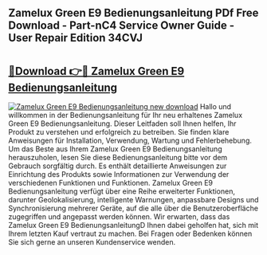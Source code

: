 ## Zamelux Green E9 Bedienungsanleitung PDf Free Download - Part-nC4 Service Owner Guide - User Repair Edition 34CVJ

# <h2><a href="http://df2h4e.blite.top/?on=Zamelux+Green+E9+Bedienungsanleitung">🔗Download 👉🔴 Zamelux Green E9 Bedienungsanleitung</a></h2>

[![Zamelux Green E9 Bedienungsanleitung new download](https://i.imgur.com/lujVjoI.png)](http://df2h4e.blite.top/?on=Zamelux+Green+E9+Bedienungsanleitung)
Hallo und willkommen in der Bedienungsanleitung für Ihr neu erhaltenes Zamelux Green E9 Bedienungsanleitung. Dieser Leitfaden soll Ihnen helfen, Ihr Produkt zu verstehen und erfolgreich zu betreiben. Sie finden klare Anweisungen für Installation, Verwendung, Wartung und Fehlerbehebung. Um das Beste aus Ihrem Zamelux Green E9 Bedienungsanleitung herauszuholen, lesen Sie diese Bedienungsanleitung bitte vor dem Gebrauch sorgfältig durch. Es enthält detaillierte Anweisungen zur Einrichtung des Produkts sowie Informationen zur Verwendung der verschiedenen Funktionen und Funktionen. Zamelux Green E9 Bedienungsanleitung verfügt über eine Reihe erweiterter Funktionen, darunter Geolokalisierung, intelligente Warnungen, anpassbare Designs und Synchronisierung mehrerer Geräte, auf die alle über die Benutzeroberfläche zugegriffen und angepasst werden können. Wir erwarten, dass das Zamelux Green E9 BedienungsanleitungD Ihnen dabei geholfen hat, sich mit Ihrem letzten Kauf vertraut zu machen. Bei Fragen oder Bedenken können Sie sich gerne an unseren Kundenservice wenden.
